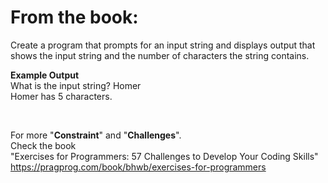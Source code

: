 # From the book:

Create a program that prompts for an input string and displays output that shows the input string and the number of characters the string contains.

**Example Output**  
What is the input string? Homer  
Homer has 5 characters.

<br /> 

For more "**Constraint**" and "**Challenges**".  
Check the book  
"Exercises for Programmers: 57 Challenges to Develop Your Coding Skills"  
https://pragprog.com/book/bhwb/exercises-for-programmers

